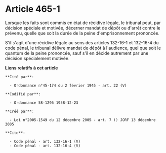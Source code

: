# Article 465-1

Lorsque les faits sont commis en état de récidive légale, le tribunal peut, par décision spéciale et motivée, décerner mandat
de dépôt ou d'arrêt contre le prévenu, quelle que soit la durée de la peine d'emprisonnement prononcée.

S'il s'agit d'une récidive légale au sens des articles 132-16-1 et 132-16-4 du code pénal, le tribunal délivre mandat de
dépôt à l'audience, quel que soit le quantum de la peine prononcée, sauf s'il en décide autrement par une décision
spécialement motivée.

**Liens relatifs à cet article**

	**Cité par**:

	  - Ordonnance n°45-174 du 2 février 1945 - art. 22 (V)

	**Codifié par**:

	  - Ordonnance 58-1296 1958-12-23

	**Créé par**:

	  - Loi n°2005-1549 du 12 décembre 2005 - art. 7 () JORF 13 décembre 2005

	**Cite**:

	  - Code pénal - art. 132-16-1 (V)
	  - Code pénal - art. 132-16-4 (V)
